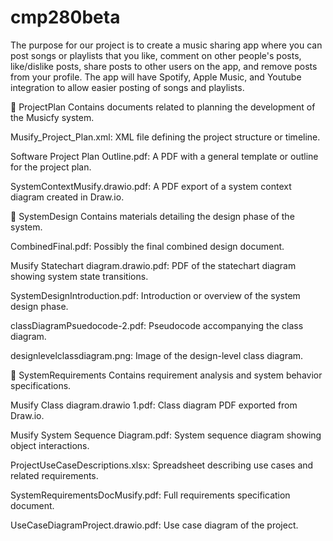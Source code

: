 # cmp280beta
The purpose for our project is to create a music sharing app where you can post songs or playlists that you like, comment on other people's posts, like/dislike posts, share posts to other users on the app, and remove posts from your profile. The app will have Spotify, Apple Music, and Youtube integration to allow easier posting of songs and playlists.

📁 ProjectPlan
Contains documents related to planning the development of the Musicfy system.

Musify_Project_Plan.xml: XML file defining the project structure or timeline.

Software Project Plan Outline.pdf: A PDF with a general template or outline for the project plan.

SystemContextMusify.drawio.pdf: A PDF export of a system context diagram created in Draw.io.

📁 SystemDesign
Contains materials detailing the design phase of the system.

CombinedFinal.pdf: Possibly the final combined design document.

Musify Statechart diagram.drawio.pdf: PDF of the statechart diagram showing system state transitions.

SystemDesignIntroduction.pdf: Introduction or overview of the system design phase.

classDiagramPsuedocode-2.pdf: Pseudocode accompanying the class diagram.

designlevelclassdiagram.png: Image of the design-level class diagram.

📁 SystemRequirements
Contains requirement analysis and system behavior specifications.

Musify Class diagram.drawio 1.pdf: Class diagram PDF exported from Draw.io.

Musify System Sequence Diagram.pdf: System sequence diagram showing object interactions.

ProjectUseCaseDescriptions.xlsx: Spreadsheet describing use cases and related requirements.

SystemRequirementsDocMusify.pdf: Full requirements specification document.

UseCaseDiagramProject.drawio.pdf: Use case diagram of the project.
